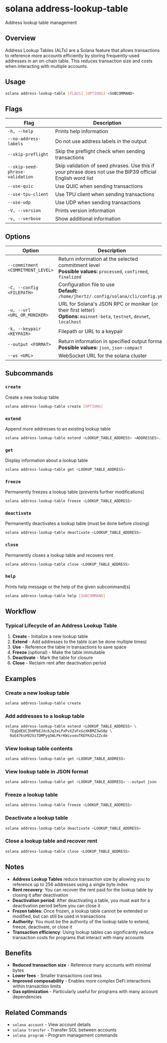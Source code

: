 # solana address-lookup-table

Address lookup table management

## Overview

Address Lookup Tables (ALTs) are a Solana feature that allows transactions to reference more accounts efficiently by storing frequently-used addresses in an on-chain table. This reduces transaction size and costs when interacting with multiple accounts.

## Usage

```bash
solana address-lookup-table [FLAGS] [OPTIONS] <SUBCOMMAND>
```

## Flags

| Flag | Description |
|------|-------------|
| `-h, --help` | Prints help information |
| `--no-address-labels` | Do not use address labels in the output |
| `--skip-preflight` | Skip the preflight check when sending transactions |
| `--skip-seed-phrase-validation` | Skip validation of seed phrases. Use this if your phrase does not use the BIP39 official English word list |
| `--use-quic` | Use QUIC when sending transactions |
| `--use-tpu-client` | Use TPU client when sending transactions |
| `--use-udp` | Use UDP when sending transactions |
| `-V, --version` | Prints version information |
| `-v, --verbose` | Show additional information |

## Options

| Option | Description |
|--------|-------------|
| `--commitment <COMMITMENT_LEVEL>` | Return information at the selected commitment level<br>**Possible values:** `processed`, `confirmed`, `finalized` |
| `-C, --config <FILEPATH>` | Configuration file to use<br>**Default:** `/home/jhertz/.config/solana/cli/config.yml` |
| `-u, --url <URL_OR_MONIKER>` | URL for Solana's JSON RPC or moniker (or their first letter)<br>**Options:** `mainnet-beta`, `testnet`, `devnet`, `localhost` |
| `-k, --keypair <KEYPAIR>` | Filepath or URL to a keypair |
| `--output <FORMAT>` | Return information in specified output format<br>**Possible values:** `json`, `json-compact` |
| `--ws <URL>` | WebSocket URL for the solana cluster |

## Subcommands

### `create`
Create a new lookup table

```bash
solana address-lookup-table create [OPTIONS]
```

### `extend`
Append more addresses to an existing lookup table

```bash
solana address-lookup-table extend <LOOKUP_TABLE_ADDRESS> <ADDRESSES>...
```

### `get`
Display information about a lookup table

```bash
solana address-lookup-table get <LOOKUP_TABLE_ADDRESS>
```

### `freeze`
Permanently freezes a lookup table (prevents further modifications)

```bash
solana address-lookup-table freeze <LOOKUP_TABLE_ADDRESS>
```

### `deactivate`
Permanently deactivates a lookup table (must be done before closing)

```bash
solana address-lookup-table deactivate <LOOKUP_TABLE_ADDRESS>
```

### `close`
Permanently closes a lookup table and recovers rent

```bash
solana address-lookup-table close <LOOKUP_TABLE_ADDRESS>
```

### `help`
Prints help message or the help of the given subcommand(s)

```bash
solana address-lookup-table help [SUBCOMMAND]
```

## Workflow

### Typical Lifecycle of an Address Lookup Table

1. **Create** - Initialize a new lookup table
2. **Extend** - Add addresses to the table (can be done multiple times)
3. **Use** - Reference the table in transactions to save space
4. **Freeze** (optional) - Make the table immutable
5. **Deactivate** - Mark the table for closure
6. **Close** - Reclaim rent after deactivation period

## Examples

### Create a new lookup table
```bash
solana address-lookup-table create
```

### Add addresses to a lookup table
```bash
solana address-lookup-table extend <LOOKUP_TABLE_ADDRESS> \
  7EqQdEUC3hHPbEJXc6Jq3xLPxPvXZvFxGzXKBMZ3wS8p \
  9aE476sH92Vz7DMPyq5WLPkrKWivxeuTKEFKd2sZZcde
```

### View lookup table contents
```bash
solana address-lookup-table get <LOOKUP_TABLE_ADDRESS>
```

### View lookup table in JSON format
```bash
solana address-lookup-table get <LOOKUP_TABLE_ADDRESS> --output json
```

### Freeze a lookup table
```bash
solana address-lookup-table freeze <LOOKUP_TABLE_ADDRESS>
```

### Deactivate a lookup table
```bash
solana address-lookup-table deactivate <LOOKUP_TABLE_ADDRESS>
```

### Close a lookup table and recover rent
```bash
solana address-lookup-table close <LOOKUP_TABLE_ADDRESS>
```

## Notes

- **Address Lookup Tables** reduce transaction size by allowing you to reference up to 256 addresses using a single byte index
- **Rent recovery**: You can recover the rent paid for the lookup table by closing it after deactivation
- **Deactivation period**: After deactivating a table, you must wait for a deactivation period before you can close it
- **Frozen tables**: Once frozen, a lookup table cannot be extended or modified, but can still be used in transactions
- **Authority**: You must be the authority of the lookup table to extend, freeze, deactivate, or close it
- **Transaction efficiency**: Using lookup tables can significantly reduce transaction costs for programs that interact with many accounts

## Benefits

- **Reduced transaction size** - Reference many accounts with minimal bytes
- **Lower fees** - Smaller transactions cost less
- **Improved composability** - Enables more complex DeFi interactions within transaction limits
- **Gas optimization** - Particularly useful for programs with many account dependencies

## Related Commands

- `solana account` - View account details
- `solana transfer` - Transfer SOL between accounts
- `solana program` - Program management commands
